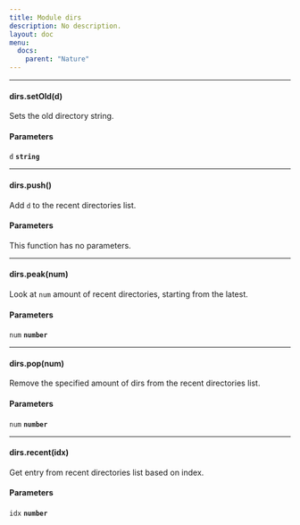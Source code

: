 ```yaml
---
title: Module dirs
description: No description.
layout: doc
menu:
  docs:
    parent: "Nature"
---
```


<hr>
<div id='setOld'>			
<h4 class='heading'>
dirs.setOld(d)
<a href="#setOld" class='heading-link'>
	<i class="fas fa-paperclip"></i>
</a>
</h4>

Sets the old directory string.
#### Parameters
`d` **`string`**
</div>

<hr>
<div id='push'>			
<h4 class='heading'>
dirs.push()
<a href="#push" class='heading-link'>
	<i class="fas fa-paperclip"></i>
</a>
</h4>

Add `d` to the recent directories list.
#### Parameters
This function has no parameters.  
</div>

<hr>
<div id='peak'>			
<h4 class='heading'>
dirs.peak(num)
<a href="#peak" class='heading-link'>
	<i class="fas fa-paperclip"></i>
</a>
</h4>

Look at `num` amount of recent directories, starting from the latest.
#### Parameters
`num` **`number`**
</div>

<hr>
<div id='pop'>			
<h4 class='heading'>
dirs.pop(num)
<a href="#pop" class='heading-link'>
	<i class="fas fa-paperclip"></i>
</a>
</h4>

Remove the specified amount of dirs from the recent directories list.
#### Parameters
`num` **`number`**
</div>

<hr>
<div id='recent'>			
<h4 class='heading'>
dirs.recent(idx)
<a href="#recent" class='heading-link'>
	<i class="fas fa-paperclip"></i>
</a>
</h4>

Get entry from recent directories list based on index.
#### Parameters
`idx` **`number`**
</div>


